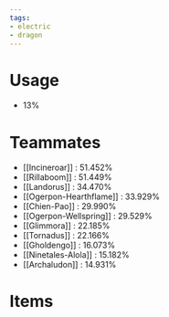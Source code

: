```yaml
---
tags:
- electric
- dragon
---
```

# Usage
- 13%
# Teammates
- [[Incineroar]] : 51.452%
- [[Rillaboom]] : 51.449%
- [[Landorus]] : 34.470%
- [[Ogerpon-Hearthflame]] : 33.929%
- [[Chien-Pao]] : 29.990%
- [[Ogerpon-Wellspring]] : 29.529%
- [[Glimmora]] : 22.185%
- [[Tornadus]] : 22.166%
- [[Gholdengo]] : 16.073%
- [[Ninetales-Alola]] : 15.182%
- [[Archaludon]] : 14.931%
# Items